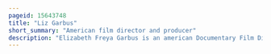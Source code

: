 ```yaml
---
pageid: 15643748
title: "Liz Garbus"
short_summary: "American film director and producer"
description: "Elizabeth Freya Garbus is an american Documentary Film Director and Producer. Notable Documentaries Garbus has made are the Farm: Angola, Usa, Ghosts of Abu Ghraib, Bobby Fischer Against the World, Love, Marilyn, what happened, Miss Simone? , and Becoming Cousteau. She is co-founder and Director of the new York city-based documentary Film Production Company Story Syndicate."
---
```

